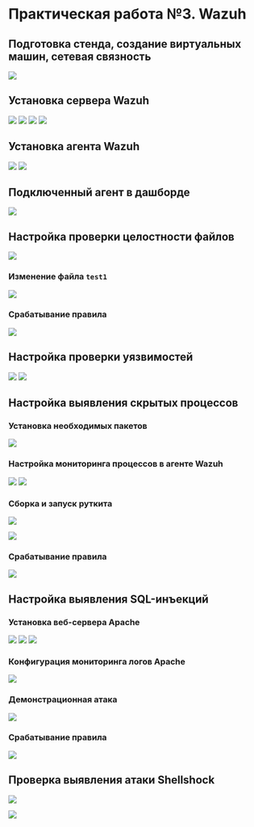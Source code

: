 # Практическая работа №3. Wazuh

## Подготовка стенда, создание виртуальных машин, сетевая связность

![](./assets/1.png)

## Установка сервера Wazuh

![](./assets/2.png)
![](./assets/3.png)
![](./assets/4.png)
![](./assets/5.png)

## Установка агента Wazuh

![](./assets/6.png)
![](./assets/7.png)

## Подключенный агент в дашборде

![](./assets/8.png)

## Настройка проверки целостности файлов

![](./assets/10.png)

### Изменение файла `test1`

![](./assets/11.png)

### Срабатывание правила

![](./assets/12.png)

## Настройка проверки уязвимостей

![](./assets/13.png)
![](./assets/14.png)

## Настройка выявления скрытых процессов

### Установка необходимых пакетов

![](./assets/15.png)

### Настройка мониторинга процессов в агенте Wazuh

![](./assets/16.png)
![](./assets/17.png)

### Сборка и запуск руткита

![](./assets/18.png)

![](./assets/19.png)

### Срабатывание правила

![](./assets/21.png)

## Настройка выявления SQL-инъекций

### Установка веб-сервера Apache

![](./assets/22.png)
![](./assets/23.png)
![](./assets/24.png)

### Конфигурация мониторинга логов Apache

![](./assets/25.png)

### Демонстрационная атака

![](./assets/27.png)

### Срабатывание правила

![](./assets/26.png)

## Проверка выявления атаки Shellshock

![](./assets/28.png)

![](./assets/29.png)
